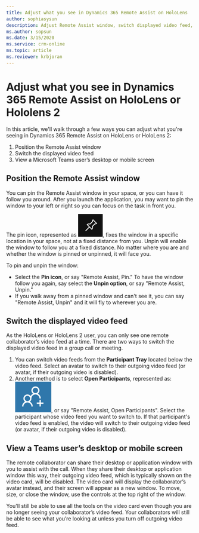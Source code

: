 ```yaml
---
title: Adjust what you see in Dynamics 365 Remote Assist on HoloLens 
author: sophiasysun
description: Adjust Remote Assist window, switch displayed video feed, and view Teams user's desktop or mobile screen 
ms.author: sopsun
ms.date: 3/15/2020
ms.service: crm-online
ms.topic: article
ms.reviewer: krbjoran
---
```

# Adjust what you see in Dynamics 365 Remote Assist on HoloLens or Hololens 2

In this article, we'll walk through a few ways you can adjust what you're seeing in Dynamics 365 Remote Assist on HoloLens or HoloLens 2:

1. Position the Remote Assist window
2. Switch the displayed video feed
3. View a Microsoft Teams user’s desktop or mobile screen

## Position the Remote Assist window

You can pin the Remote Assist window in your space, or you can have it follow you around. After you launch the application, you may want to pin the window to your left or right so you can focus on the task in front you.

The pin icon, represented as ![Illustration of the pin icon in HoloLens.](media/RAHL_Pin.png "Pin"), fixes the window in a specific location in your space, not at a fixed distance from you. Unpin will enable the window to follow you at a fixed distance. No matter where you are and whether the window is pinned or unpinned, it will face you.

To pin and unpin the window:
- Select the **Pin icon**, or say "Remote Assist, Pin." To have the window follow you again, say select the **Unpin option**, or say "Remote Assist, Unpin."
- If you walk away from a pinned window and can't see it, you can say "Remote Assist, Unpin" and it will fly to wherever you are.

## Switch the displayed video feed

As the HoloLens or HoloLens 2 user, you can only see one remote collaborator’s video feed at a time. There are two ways to switch the displayed video feed in a group call or meeting.

1. You can switch video feeds from the **Participant Tray** located below the video feed. Select an avatar to switch to their outgoing video feed (or avatar, if their outgoing video is disabled).
2. Another method is to select **Open Participants**, represented as: ![Illustration of the Open Participants icon.](media/RAHL_Participants.png "OpenParticpants"), or say "Remote Assist, Open Participants". Select the participant whose video feed you want to switch to. If that participant's video feed is enabled, the video will switch to their outgoing video feed (or avatar, if their outgoing video is disabled).

## View a Teams user’s desktop or mobile screen  

The remote collaborator can share their desktop or application window with you to assist with the call. When they share their desktop or application window this way, their outgoing video feed, which is typically shown on the video card, will be disabled. The video card will display the collaborator’s avatar instead, and their screen will appear as a new window. To move, size, or close the window, use the controls at the top right of the window.

You'll still be able to use all the tools on the video card even though you are no longer seeing your collaborator’s video feed. Your collaborators will still be able to see what you’re looking at unless you turn off outgoing video feed. 


